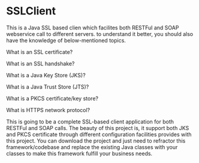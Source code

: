 # SSLClient

This is a Java SSL based clien which facilites both RESTFul and SOAP webservice call to different servers.
to understand it better, you should also have the knowledge of below-mentioned topics.

What is an SSL certificate?

What is an SSL handshake?

What is a Java Key Store (JKS)? 

What is a Java Trust Store (JTS)?

What is a PKCS certificate/key store?

What is HTTPS network protocol?

This is going to be a complete SSL-based client application for both RESTFul  and SOAP calls. The beauty of this project is, it support both JKS and PKCS certificate through different configuration facilities provides with this project.  You can download the project and just need to refractor this framework/codebase and replace the existing Java classes with your classes to make this framework fulfill your business needs.
